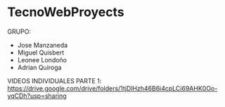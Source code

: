 # TecnoWebProyects
GRUPO:
- Jose Manzaneda
- Miguel Quisbert
- Leonee Londoño
- Adrian Quiroga

VIDEOS INDIVIDUALES PARTE 1: 
https://drive.google.com/drive/folders/1tjDlHzh46B6i4cpLCi69AHK0Oo-yqCDh?usp=sharing
